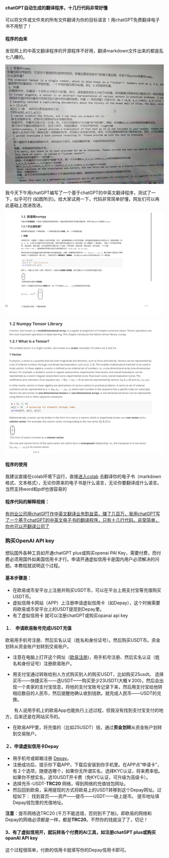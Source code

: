 #### chatGPT自动生成的翻译程序，十几行代码非常好懂

 可以将文件或文件夹的所有文件翻译为你的目标语言！用chatGPT免费翻译电子书不用愁了！
 
#### 程序的由来

发现网上的中英文翻译程序的开源程序不好用，翻译markdown文件出来的都是乱七八糟的。

![](0.jpg)

我今天下午用chatGPT编写了一个基于chatGPT的中英文翻译程序，测试了一下，似乎可行 (如图所示)。给大家试用一下，代码非常简单好懂，网友们可以再此基础上改进改进。

![](1.png)

![](2.png)

#### 程序的使用


我建议直接在colab环境下运行，直接[进入colab](https://colab.research.google.com/drive/12PDLQfS0Zo8MyHu6Z8Mjyb7AJjBHWUbk) 去翻译你的电子书（markdown格式、文本格式），无论你原来的电子书是什么语言，无论你要翻译成什么语言。当然支持word和pdf也很容易的

#### 程序代码的解释视频：

[有创业公司用chatGPT作中英文翻译业务割韭菜，赚了几百万，我用chatGPT写了一个基于chatGPT的中英文电子书的翻译程序，只有十几行代码，非常简单，你也可以开翻译公司了](https://www.youtube.com/watch?v=D3Vo6vU4MLw)


### 购买OpenAI API key

想玩国外各种工具如开通chatGPT plus或购买openai PAI Key，需要付费，而付费必须用国外如美国信用卡才行。申请开通虚拟信用卡是国内用户必须解决的问题。本教程就说明这个过程。

#### 基本步骤是：
  - 在欧易或币安平台上注册并购买USDT币，可以在平台上用支付宝等充值购买USDT币。
  - 虚拟信用卡网站（APP）上注册申请虚拟信用卡（如Depay），这个时候需要将欧易或币安平台上的USDT提现到Depay里。
  - 有了虚拟信用卡 就可以注册chatGPT或购买opanai api key

#### １.　申请欧易账号完成USDT充值

欧易用手机号注册、然后实名认证（姓名和身份证号）。然后购买USDT币。资金划转从资金账户划转到交易账户。
- 注意在电脑上打开这个网址（[欧易注册](https://okx.com/join/40839117))，用手机号注册、然后实名认证（姓名和身份证号）注册欧易账户。
  
- 用支付宝通过转账给别人方式购买别人的购买USDT，比如购买25usdt。
    选择买币——快捷买币——选USDT——购买至少23USDT(大概￥200)，然后会出现一个卖家的支付宝信息，将他的支付宝账号记录下来，然后用支付宝给他转相应数目的人民币，然后提醒他确认收到钱款。就完成人民币——USDT的兑换。
    
　　有人说用手机上的欧易App也能执行上述过程，但我没有找到支付宝支付的地方，后来还是在网站买币的。
  
- 在欧易APP里，将充值的（比如25USDT）钱，通过**资金划转**从资金账户划转到交易账户。

#### ２、申请虚拟信用卡Depay

- 用手机号或邮箱注册 [Depay](https://depay.depay.one/web-app/register-h5?invitCode=179818&lang=zh-cn)。
- 注册成功后，提示你下载APP，下载后安装到你手机里。在APP点“申请卡”，有２个选项，随便选哪个，如果你无所谓实名，选择KYC认证，将来费率低。如果你不想实名，选10USDT开卡费（免KYC认证，可升级为高级卡）。
- 选择充币-USDT-**TRC20** 网络，得到网络的充值钱包网址。
- 然后回到欧易，采用提现的方式将欧易上的USDT转移到这个Depay网址。过程如下：
 找到首页——资产——提币——USDT——链上提币。 提币地址填Depay钱包里的充值地址。
 
 **注意**：提币网络选TRC20 (千万不能选错，否则到不了账)。即欧易的网络和Depay的网络必须都是一样，都是**TRC20**。不然你的钱就没了了，切记！

#### 3、有了虚拟信用开，就玩转各个付费的AI工具，如注册chatGPT plus或购买 opanAI API key

  这个过程很简单，付款的信用卡就填写你的Depay信用卡即可。
